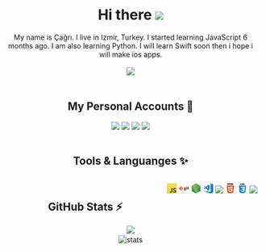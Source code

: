 <div align="center">
  <h1><strong>Hi there</strong>  <img src="https://raw.githubusercontent.com/MartinHeinz/MartinHeinz/master/wave.gif" width="30px"></h1>
</div>  

<div align="center">
My name is Çağrı. I live in Izmir, Turkey. I started learning JavaScript 6 months ago. I am also learning Python. I will learn Swift soon then i hope i will make ios apps.
</div>
<br>
<div align="center">
<img src="https://komarev.com/ghpvc/?username=p0we&color=blueviolet"/>
</div>
<br>
<div align="center">
<h2>My Personal Accounts 📱</h2>
<a href="https://discord.com/users/775016476389408780" target="_blank"><img src="https://img.shields.io/badge/Discord-7289DA?style=for-the-badge&logo=discord&logoColor=white"></a>
<a href="https://instagram.com/p0wew" target="_blank"><img src="https://img.shields.io/badge/Instagram-E4405F?style=for-the-badge&logo=instagram&logoColor=white"></a>
<a href="https://open.spotify.com/user/31eepdmjragxb3tm6gumvk7aecwe?si=JkrtPbEzQNW4vHaqU-KcFg" target="_blank"><img src="https://img.shields.io/badge/Spotify-1ED760?&style=for-the-badge&logo=spotify&logoColor=white"></a>
<a href="https://youtube.com/channel/UCP9pa84RYEjuCwo0yjV10Y" target="_blank"><img src="https://img.shields.io/badge/YouTube-FF0000?style=for-the-badge&logo=youtube&logoColor=white"></a>
</div>
<br>
<div align="center">
<h2>Tools & Languanges ✨</h2>
<p style="float:right">
   <code><img height="20" src="https://raw.githubusercontent.com/github/explore/80688e429a7d4ef2fca1e82350fe8e3517d3494d/topics/javascript/javascript.png"></code>
<code><img height="20" src="https://raw.githubusercontent.com/github/explore/80688e429a7d4ef2fca1e82350fe8e3517d3494d/topics/git/git.png"></code>
   <code><img height="20" src="https://raw.githubusercontent.com/github/explore/80688e429a7d4ef2fca1e82350fe8e3517d3494d/topics/nodejs/nodejs.png"></code>
   <code><img height="20" src="https://raw.githubusercontent.com/github/explore/80688e429a7d4ef2fca1e82350fe8e3517d3494d/topics/visual-studio-code/visual-studio-code.png"></code>
   <code><img height="20" src="https://cdn.freebiesupply.com/logos/thum2x/webstorm-icon-logo.png"></code>
   <code><img height="20" src="https://raw.githubusercontent.com/github/explore/80688e429a7d4ef2fca1e82350fe8e3517d3494d/topics/html/html.png"></code>
   <code><img height="20" src="https://raw.githubusercontent.com/github/explore/80688e429a7d4ef2fca1e82350fe8e3517d3494d/topics/css/css.png"></code>
   <code><img height="20" src="https://camo.githubusercontent.com/c10bbec541caa795eee7a0ada0415e2fe7c04b4f89aaa8ebc76e1d1ac2ede1d6/68747470733a2f2f696d672e69636f6e73382e636f6d2f636f6c6f722f3435322f6d6f6e676f64622e706e67"></code>
</p>
</div>
<br>
<h2 align="center">GitHub Stats ⚡</h2>
<p align="center">
   <img src="https://github-readme-stats.vercel.app/api/top-langs/?username=p0we&theme=dark&count_private=true&show_icons=false&hide_border=true" />
  <br>
   <img src="https://github-readme-stats.vercel.app/api?username=p0we&count_private=true&show_icons=true&theme=dark&hide_border=true" width="%100" height="150px" alt="stats" 
/>
</p>
